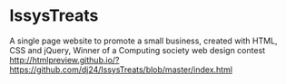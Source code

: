# IssysTreats
A single page website to promote a small business, created with HTML, CSS and jQuery, Winner of a Computing society web design contest 
http://htmlpreview.github.io/?https://github.com/dj24/IssysTreats/blob/master/index.html
